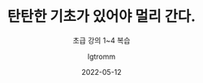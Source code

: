 ---
date: 2022-05-12
layout: post
title: 탄탄한 기초가 있어야 멀리 간다.
subtitle: 초급 강의 1~4 복습
description: 
image: /img/sum.jpeg
optimized_image:
category: study
tags:
  - study
  - udemy
  - code
  - python
author: lgtromm
---